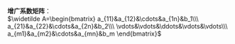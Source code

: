 **增广系数矩阵**：  
 $\widetilde A=\begin{bmatrix}  
a_{11}&a_{12}&\cdots&a_{1n}&b_1\\\   
a_{21}&a_{22}&\cdots&a_{2n}&b_2\\\   
\vdots&\vdots&\ddots&\vdots&\vdots\\\   
a_{m1}&a_{m2}&\cdots&a_{mn}&b_m  
\end{bmatrix}$   
